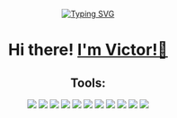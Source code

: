 <p align="center">
    <a href="https://git.io/typing-svg"><img src="https://readme-typing-svg.herokuapp.com?font=Fira+Code&weight=500&size=30&pause=1000&color=3802F7&background=FF000000&random=false&width=435&lines=Welcome+To+My+GitHub!" alt="Typing SVG" /></a>
</p>

<h1 align="center">Hi there! <a href="https://t.me/AntropovVictor" target="_blank">I'm Victor!👋</a> </h1>

<h2 align="center">Tools:</h2>
<p align="center">
<img src="https://img.shields.io/badge/Python-14354C?style=for-the-badge&logo=python&logoColor=white"/>
<img src="https://img.shields.io/badge/django-forestgreen?style=for-the-badge&logo=django&logoColor=white" />
<img src="https://img.shields.io/badge/Flask-FFFFFF?style=for-the-badge&logo=flask&logoColor=black"/>
<img src="https://img.shields.io/badge/fastapi-teal?style=for-the-badge&logo=python&logoColor=white"/>
<img src="https://img.shields.io/badge/Scrapy-green?style=for-the-badge&logo=Scrapy">
<img src="https://img.shields.io/badge/sqlalchemy-red?style=for-the-badge&logo=sqlalchemy&logoColor=white"/>
<img src="https://img.shields.io/badge/sqlite-blue?style=for-the-badge&logo=sqlite&logoColor=white" />
<img src="https://img.shields.io/badge/postgresql-blue?style=for-the-badge&logo=postgresql&logoColor=white"/>
<img src="https://img.shields.io/badge/nginx-seagreen?style=for-the-badge&logo=nginx&logoColor=white"/>
<img src="https://img.shields.io/badge/docker-blue?style=for-the-badge&logo=docker&logoColor=white"/>
<img src="https://img.shields.io/badge/gunicorn-olive?style=for-the-badge&logo=gunicorn&logoColor=white"/>
</p>